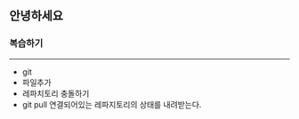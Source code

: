 ## 안녕하세요
### 복습하기

------------------
- git
- 파일추가
- 레파치토리 충돌하기
- git pull 연결되어있는 레파지토리의 상태를 내려받는다.
